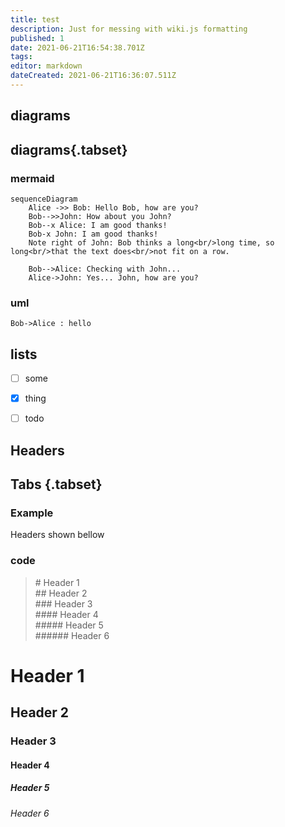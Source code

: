 ```yaml
---
title: test
description: Just for messing with wiki.js formatting
published: 1
date: 2021-06-21T16:54:38.701Z
tags: 
editor: markdown
dateCreated: 2021-06-21T16:36:07.511Z
---
```


## diagrams

## diagrams{.tabset}

### mermaid

```mermaid
sequenceDiagram
    Alice ->> Bob: Hello Bob, how are you?
    Bob-->>John: How about you John?
    Bob--x Alice: I am good thanks!
    Bob-x John: I am good thanks!
    Note right of John: Bob thinks a long<br/>long time, so long<br/>that the text does<br/>not fit on a row.

    Bob-->Alice: Checking with John...
    Alice->John: Yes... John, how are you?
```

### uml
```plantuml
Bob->Alice : hello
```

## lists

- [ ] some
- [x] thing
- [ ] todo


## Headers
## Tabs {.tabset}

### Example

Headers shown bellow

### code

> \# Header 1  
\## Header 2  
\### Header 3  
\#### Header 4  
\##### Header 5  
\###### Header 6

# Header 1

## Header 2

### Header 3

#### Header 4

##### Header 5

###### Header 6